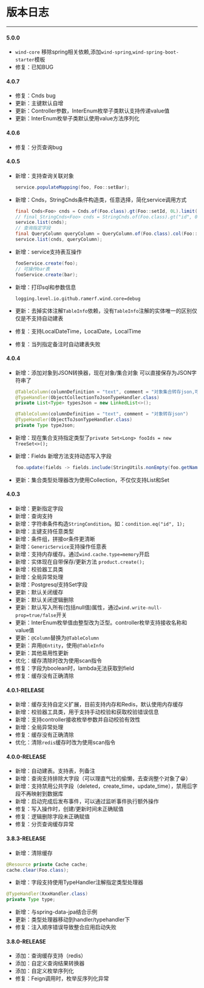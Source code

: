 # 版本日志

---

#### 5.0.0

- `wind-core` 移除spring相关依赖,添加`wind-spring`,`wind-spring-boot-starter`模板
- 修复：已知BUG

#### 4.0.7

- 修复：Cnds bug
- 更新：主键默认自增
- 更新：Controller参数，InterEnum枚举子类默认支持传递value值
- 更新：InterEnum枚举子类默认使用value方法序列化

#### 4.0.6

- 修复：分页查询bug

#### 4.0.5

- 新增：支持查询关联对象

  ```java
  service.populateMapping(foo, Foo::setBar);
  ```

- 新增：Cnds，StringCnds条件构造类，任意选择，简化service调用方式

  ```java
  final Cnds<Foo> cnds = Cnds.of(Foo.class).gt(Foo::setId, 0L).limit(1, 10).orderBy(Foo::getId);
  // final StringCnds<Foo> cnds = StringCnds.of(Foo.class).gt("id", 0L).limit(1, 10).orderBy("id");
  service.list(cnds);
  // 查询指定字段
  final QueryColumn queryColumn = QueryColumn.of(Foo.class).col(Foo::getId).col(Foo::getName);
  service.list(cnds, queryColumn);
  ```

- 新增：service支持表互操作

  ```java
  fooService.create(foo);
  // 可操作bar表
  fooService.create(bar);
  ```

- 新增：打印sql和参数信息

  ```properties
  logging.level.io.github.ramerf.wind.core=debug
  ```

- 更新：去掉实体注解`TableInfo`依赖，没有`TableInfo`注解的实体唯一的区别仅仅是不支持自动建表

- 修复：支持LocalDateTime，LocalDate，LocalTime

- 修复：当列指定备注时自动建表失败

#### 4.0.4

- 新增：添加对象到JSON转换器，现在对象/集合对象 可以直接保存为JSON字符串了

  ```java
  @TableColumn(columnDefinition = "text", comment = "对象集合转存json,可指定集合类型")
  @TypeHandler(ObjectCollectionToJsonTypeHandler.class)
  private List<Type> typesJson = new LinkedList<>();
  
  @TableColumn(columnDefinition = "text", comment = "对象转存json")
  @TypeHandler(ObjectToJsonTypeHandler.class)
  private Type typeJson;
  ```

- 新增：现在集合支持指定类型了`private Set<Long> fooIds = new TreeSet<>();`

- 新增：Fields 新增方法支持动态写入字段

  ```java
  foo.update(fields -> fields.include(StringUtils.nonEmpty(foo.getName()), Foo::getName));
  ```

- 更新：集合类型处理器改为使用Collection，不仅仅支持List和Set

#### 4.0.3

- 新增：更新指定字段
- 新增：查询支持
- 新增：字符串条件构造`StringCondition`。如：`condition.eq("id", 1);`
- 新增：主键支持任意类型
- 新增：条件组，拼接or条件更清晰
- 新增：`GenericService`支持操作任意表
- 新增：支持内存缓存。通过`wind.cache.type=memory`开启
- 新增：实体现在自带保存/更新方法 `product.create();`
- 新增：校验器工具类
- 新增：全局异常处理
- 新增：Postgresql支持Set字段
- 更新：默认关闭缓存
- 更新：默认关闭逻辑删除
- 更新：默认写入所有(包括null值)属性，通过`wind.write-null-prop=true/false`开关
- 更新：InterEnum枚举值由整型改为泛型。controller枚举支持接收名称和value值
- 更新：`@Column`替换为`@TableColumn`
- 更新：弃用`@Entity`，使用`@TableInfo`
- 更新：其他易用性更新
- 优化：缓存清除时改为使用scan指令
- 修复：字段为boolean时，lambda无法获取到field
- 修复：缓存没有正确清除

#### 4.0.1-RELEASE

- 新增：缓存支持自定义扩展，目前支持内存和Redis，默认使用内存缓存
- 新增：校验器工具类，用于支持手动校验和获取校验错误信息
- 新增：支持controller接收枚举参数并自动校验有效性
- 新增：全局异常处理
- 修复：缓存没有正确清除
- 优化：清除`redis`缓存时改为使用scan指令

#### 4.0.0-RELEASE

- 新增：自动建表。支持表，列备注
- 新增：查询支持排除大字段（可以理直气壮的偷懒，去查询整个对象了😁）
- 新增：支持禁用公共字段（deleted，create_time，update_time），禁用后字段不再映射到数据库
- 新增：启动完成后发布事件，可以通过监听事件执行额外操作
- 修复：写入操作时，创建/更新时间未正确赋值
- 修复：逻辑删除字段未正确赋值
- 修复：分页查询缓存异常

#### 3.8.3-RELEASE

- 新增：清除缓存

```java
@Resource private Cache cache;
cache.clear(Foo.class);
```

- 新增：字段支持使用TypeHandler注解指定类型处理器

```java
@TypeHandler(XxxHandler.class)
private Type type;
```

- 新增：与spring-data-jpa结合示例
- 更新：类型处理器移动到handler/typehandler下
- 修复：注入顺序错误导致整合应用启动失败

#### 3.8.0-RELEASE

- 添加：查询缓存支持（redis）
- 添加：自定义查询结果转换器
- 添加：自定义枚举序列化
- 修复：Feign调用时，枚举反序列化异常